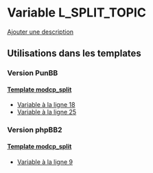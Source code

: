 # Variable L_SPLIT_TOPIC
[Ajouter une description](https://fa-tvars.appspot.com/var/L_SPLIT_TOPIC)

## Utilisations dans les templates

### Version PunBB

#### [Template modcp_split](punbb/modcp_split.md)
* [Variable &agrave; la ligne 18](../punbb/modcp_split.tpl#L18)
* [Variable &agrave; la ligne 25](../punbb/modcp_split.tpl#L25)

### Version phpBB2

#### [Template modcp_split](subsilver/modcp_split.md)
* [Variable &agrave; la ligne 9](../subsilver/modcp_split.tpl#L9)